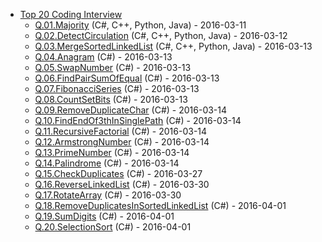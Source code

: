 - [Top 20 Coding Interview](README.md)
  - [Q.01.Majority](Q.01.Majority) (C#, C++, Python, Java) - 2016-03-11
  - [Q.02.DetectCirculation](Q.02.DetectCirculation) (C#, C++, Python, Java) - 2016-03-12
  - [Q.03.MergeSortedLinkedList](Q.03.MergeSortedLinkedList) (C#, C++, Python, Java) - 2016-03-13
  - [Q.04.Anagram](Q.04.Anagram) (C#) - 2016-03-13
  - [Q.05.SwapNumber](Q.05.SwapNumber) (C#) - 2016-03-13
  - [Q.06.FindPairSumOfEqual](Q.06.FindPairSumOfEqual) (C#) - 2016-03-13
  - [Q.07.FibonacciSeries](Q.07.FibonacciSeries) (C#) - 2016-03-13
  - [Q.08.CountSetBits](Q.08.CountSetBits) (C#) - 2016-03-13
  - [Q.09.RemoveDuplicateChar](Q.09.RemoveDuplicateChar) (C#) - 2016-03-14
  - [Q.10.FindEndOf3thInSinglePath](Q.10.FindEndOf3thInSinglePath) (C#) - 2016-03-14
  - [Q.11.RecursiveFactorial](Q.11.RecursiveFactorial) (C#) - 2016-03-14
  - [Q.12.ArmstrongNumber](Q.12.ArmstrongNumber) (C#) - 2016-03-14
  - [Q.13.PrimeNumber](Q.13.PrimeNumber) (C#) - 2016-03-14
  - [Q.14.Palindrome](Q.14.Palindrome) (C#) - 2016-03-14
  - [Q.15.CheckDuplicates](Q.15.CheckDuplicates) (C#) - 2016-03-27
  - [Q.16.ReverseLinkedList](Q.16.ReverseLinkedList) (C#) - 2016-03-30
  - [Q.17.RotateArray](Q.17.RotateArray) (C#) - 2016-03-30
  - [Q.18.RemoveDuplicatesInSortedLinkedList](Q.18.RemoveDuplicatesInSortedLinkedList) (C#) - 2016-04-01
  - [Q.19.SumDigits](Q.19.SumDigits) (C#) - 2016-04-01
  - [Q.20.SelectionSort](Q.20.SelectionSort) (C#) - 2016-04-01
